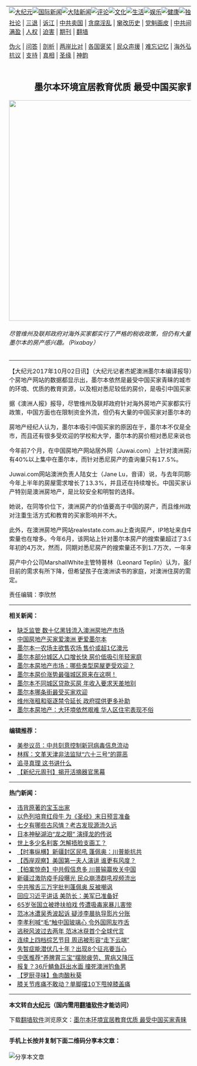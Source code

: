 <a name="1" id="1" target="_blank"></a><span id="1"></span>
<table align=center border="0"><tr><td colspan="2" VALIGN=TOP><a href="/gb/nsc413.md#1"><img src="https://raw.githubusercontent.com/oaxdni3756/www/master/t/djy/1.jpg" title="大纪元"></a><a href="/gb/n24hr.md#1"><img src="https://raw.githubusercontent.com/oaxdni3756/www/master/t/djy/3.jpg" title="国际新闻"></a><a href="/gb/nsc413.md#1"><img src="https://raw.githubusercontent.com/oaxdni3756/www/master/t/djy/4.jpg" title="大陆新闻"></a><a href="/gb/news392.md#1"><img src="https://raw.githubusercontent.com/oaxdni3756/www/master/t/djy/5.jpg" title="评论"></a><a href="/gb/news2007.md#1"><img src="https://raw.githubusercontent.com/oaxdni3756/www/master/t/djy/6.jpg" title="文化"></a><a href="/gb/news2008.md#1"><img src="https://raw.githubusercontent.com/oaxdni3756/www/master/t/djy/7.jpg" title="生活"></a><a href="/gb/ncyule.md#1"><img src="https://raw.githubusercontent.com/oaxdni3756/www/master/t/djy/8.jpg" title="娱乐"></a><a href="/gb/nsc1002.md#1"><img src="https://raw.githubusercontent.com/oaxdni3756/www/master/t/djy/9.jpg" title="健康"><a href="/gb/nf6092.md#1"><img src="https://raw.githubusercontent.com/oaxdni3756/www/master/t/djy/10a.jpg" title="独家"></a><a href="/gb/nf4514.md#1"><img src="https://raw.githubusercontent.com/oaxdni3756/www/master/t/djy/12a.jpg" title="头条"></a></td></tr>
<tr><td colspan="2" VALIGN=TOP><a target="_blank" href="/gb/9p.md#1">社论</a> | <a target="_blank" href="/gb/nf5657.md#1">三退</a> | <a target="_blank" href="/gb/nf6124.md#1">诉江</a> | <a target="_blank" href="/gb/nf1176117.md#1">中共卖国</a> | <a target="_blank" href="/gb/nf5773.md#1">贪腐淫乱</a> | <a target="_blank" href="/gb/nf1176115.md#1">窜改历史</a> | <a target="_blank" href="/gb/nf1176107.md#1">党魁画皮</a> | <a target="_blank" href="/gb/nf1320400.md#1">中共间谍</a> | <a target="_blank" href="/gb/nf1176114.md#1">破坏传统</a> | <a target="_blank" href="https://github.com/oaxdni3756/ntdtv/blob/master/gb/prog447_1.md#1">恶贯满盈</a> | <a target="_blank" href="/gb/ncid278.md#1">人权</a> | <a target="_blank" href="/gb/nf1176111.md#1">迫害</a> | <a target="_blank" href="https://gitlab.com/szzdlab/mh-qikan/blob/master/README.md#1">期刊</a> | <a target="_blank" href="https://github.com/bannedbook/fanqiang/wiki">翻墙</a></p><p><a target="_blank" href="/gb/nf5562.md#1">伪火</a> | <a target="_blank" href="/gb/nf4378.md#1">问答</a> | <a target="_blank" href="/gb/nf5792.md#1">剖析</a> | <a target="_blank" href="/gb/nf5735.md#1">两岸比对</a> | <a target="_blank" href="/gb/nf6119.md#1">各国褒奖</a> | <a target="_blank" href="/gb/nf6120.md#1">民众声援</a> | <a target="_blank" href="/gb/nf1188594.md#1">难忘记忆</a> | <a target="_blank" href="/gb/nf3180.md#1">海外弘传</a> | <a target="_blank" href="/gb/nf5410.md#1">万人上访</a> | <a target="_blank" href="https://github.com/oaxdni3756/ntdtv/blob/master/gb/prog1530_1.md#1">和平抗议</a> | <a target="_blank" href="/gb/nf4386.md#1">支持</a> | <a target="_blank" href="/gb/nf4389.md#1">真相</a> | <a target="_blank" href="/gb/nf5790.md#1">圣缘</a> | <a target="_blank" href="/gb/nf4786.md#1">神韵</a></td></tr>
<tr><td VALIGN=TOP width="626"><h2 align=center>墨尔本环境宜居教育优质 最受中国买家青睐</h2>
<img width="600" src="https://i.epochtimes.com/assets/uploads/2017/10/melbourne-2262233_1920-600x400.jpg" />
<h6>尽管维州及联邦政府对海外买家都实行了严格的税收政策，但仍有大量的中国买家对墨尔本的房产感兴趣。（Pixabay）
</h6>
<hr>
<p>【大纪元2017年10月02日讯】（大纪元记者杰妮澳洲<ahref="/gb/tag/%E5%A2%A8%E5%B0%94%E6%9C%AC.md#1">墨尔本</a>编译报导）最近，有两个<ahref="/gb/tag/%E6%88%BF%E5%9C%B0%E4%BA%A7.md#1">房地产</a>网站的数据都显示出，墨尔本依然是最受<ahref="/gb/tag/%E4%B8%AD%E5%9B%BD.md#1">中国</a>买家青睐的城市。墨尔本宜居的<ahref="/gb/tag/%E7%8E%AF%E5%A2%83.md#1">环境</a>、优质的<ahref="/gb/tag/%E6%95%99%E8%82%B2.md#1">教育</a>资源，以及相对悉尼较低的房价，是吸引<ahref="/gb/tag/%E4%B8%AD%E5%9B%BD.md#1">中国</a>买家的主要原因。</p>
<p>据《澳洲人报》报导，尽管维州及联邦政府针对海外<ahref="/gb/tag/%E6%88%BF%E5%9C%B0%E4%BA%A7.md#1">房地产</a>买家都实行了严格的税收政策，中国方面也在限制资金外流，但仍有大量的中国买家对<ahref="/gb/tag/%E5%A2%A8%E5%B0%94%E6%9C%AC.md#1">墨尔本</a>的房产感兴趣。</p>
<p>房地产经纪人认为，墨尔本吸引中国买家的原因在于，墨尔本不仅是全球最宜居城市，而且还有很多受欢迎的学校和大学，墨尔本的房价相对悉尼来说也较低。</p>
<p>今年前7个月，在中国房地产网站居外网（Juwai.com）上针对澳洲房产的查询中，有40%以上集中在墨尔本，而针对悉尼房产的查询量只有17.5%。</p>
<p>Juwai.com网站澳洲负责人陆女士（Jane Lu，音译）说，与去年同期相比，墨尔本今年上半年的房屋需求增长了13.3%，并且还在持续增长。中国买家认为投资海外房产特别是澳洲房地产，是比较安全和明智的选择。</p>
<p>她说，在同等价位下，澳洲房产的价值要高于中国的房产，而且维州政府的税收政策对注重生活方式和<ahref="/gb/tag/%E6%95%99%E8%82%B2.md#1">教育</a>的买家影响并不大。</p>
<p>此外，在澳洲房地产网站realestate.com.au上查询房产，IP地址来自中国大陆的的搜索量也在增多。今年6月，该网站上针对墨尔本房产的搜索量超过了3.9万次，略低于年初的4万次，然而，同期对悉尼房产的搜索量还不到1.7万次，一年来下降了15%。</p>
<p>房产中介公司<ahref="https://www.marshallwhite.com.au/agent/leonard-teplin" rel="nofollow">MarshallWhite</a>主管特普林（Leonard Teplin）认为，虽然中国投资者目前的需求有所下降，但希望孩子在澳洲读书的家庭，对澳洲住房的需求依然保持稳定。</p>
<p>责任编辑：李欣然</p>

<hr>


<strong>相关新闻：</strong>
<li><a href="/gb/17/7/13/n9386290.md#1">缺乏监管 数十亿黑钱流入澳洲房地产市场</a></li>
<li><a href="/gb/17/8/25/n9564153.md#1">中国房地产买家爱澳洲 更爱墨尔本</a></li>
<li><a href="/gb/17/8/29/n9576638.md#1">墨尔本一农场主欲售农场 售价或超1亿澳元</a></li>
<li><a href="/gb/17/9/24/n9663846.md#1">墨尔本部分城区人口增长快 房价低吸引年轻家庭</a></li>
<li><a href="/gb/17/9/25/n9666787.md#1">墨尔本房地产市场：哪些类型房屋更受欢迎？</a></li>
<li><a href="/gb/17/10/2/n9689138.md#1">墨尔本房价涨势最强城区原来在这啊！</a></li>
<li><a href="/gb/20/8/25/n12355679.md#1">墨尔本不同城区贷款买房 年收入要求天差地别</a></li>
<li><a href="/gb/20/8/24/n12352364.md#1">墨尔本哪条街最受买家欢迎</a></li>
<li><a href="/gb/20/8/25/n12355521.md#1">维州涨租和驱逐禁令延长 政府提供更多补助</a></li>
<li><a href="/gb/20/8/25/n12354966.md#1">墨尔本房地产：大环境依然艰难 华人区住宅表现不俗</a></li>
<hr>


<strong>编辑推荐：</strong>
<li><a href="/gb/20/2/22/n11887949.md#1">美参议员：中共刻意控制新冠病毒信息流动</a></li>
<li><a href="/gb/19/10/23/n11606736.md#1" target="_blank">林辉：文革天津非法监狱“六十三号”的罪恶</a></li><li><a href="/gb/19/1/5/n10955468.md?dfh#1" target="_blank">追寻真理 这书讲什么</a></li><li><a href="/gb/10/4/19/n2881569.md#1" target="_blank">【新纪元周刊】揭开活摘器官黑幕</a></li>
<hr>

<strong>热门新闻：</strong>
<li><a href="/gb/20/6/29/n12218273.md#1">违背原著的宝玉出家</a></li>
<li><a href="/gb/20/8/24/n12353478.md#1">以色列培育红母牛 为《圣经》末日预言准备</a></li>
<li><a href="/gb/20/8/21/n12347600.md#1">七夕有哪些古风情？考古发现源流久远</a></li>
<li><a href="/gb/20/8/24/n12353033.md#1">日本神秘湖泊“龙之眼” 演绎龙的传说</a></li>
<li><a href="/gb/16/11/19/n8507459.md#1">世上多少名利客 怎解捂脸支画工？</a></li>
<li><a href="/gb/20/8/26/n12359705.md#1">【时事纵横】新疆封区民吼 蓬佩奥：川普能抗共</a></li>
<li><a href="/gb/20/8/27/n12360401.md#1">【西岸观察】美国第一夫人演讲 谁更有风度？</a></li>
<li><a href="/gb/20/8/26/n12357890.md#1">【拍案惊奇】中共假信息多 川普输赢攸关中国</a></li>
<li><a href="/gb/20/8/24/n12354614.md#1">新疆过激防疫手段曝光 民众崩溃群吼视频流出</a></li>
<li><a href="/gb/20/8/25/n12356542.md#1">中共喉舌三万字批判蓬佩奥 反被嘲讽</a></li>
<li><a href="/gb/20/8/25/n12356886.md#1">回应习近平讲话 美防长：美军已准备好</a></li>
<li><a href="/gb/20/8/25/n12357141.md#1">65岁张国立被搀扶拍戏 传遭吸毒家暴儿害惨</a></li>
<li><a href="/gb/20/8/24/n12354392.md#1">范冰冰遭吴秀波起诉 疑涉李晨执导影片分账</a></li>
<li><a href="/gb/20/8/24/n12353098.md#1">李孝利喊“毛”触中国玻璃心 令外国网友咋舌</a></li>
<li><a href="/gb/20/8/25/n12356940.md#1">逃税风波过去两年 范冰冰获首个全球代言</a></li>
<li><a href="/gb/20/8/24/n12354738.md#1">连续上四档综艺节目 周迅被形容“走下云端”</a></li>
<li><a href="/gb/20/8/24/n12354004.md#1">失智症能潜伏几十年？出现8个征兆要当心</a></li>
<li><a href="/gb/20/8/24/n12354783.md#1">中医推荐“养脾胃三宝”摆脱疲劳、胃病又降压</a></li>
<li><a href="/gb/20/8/24/n12353985.md#1">报复？36斤鲭鱼跃出水面 撞死澳洲钓鱼男</a></li>
<li><a href="/gb/20/8/19/n12343660.md#1">【罗厨寻味】鱼肉酿秋葵</a></li>
<li><a href="/gb/20/8/25/n12356691.md#1">膝关节疼痛不敢动？单脚摆10下甩掉膝盖痛</a></li>
<hr>

<strong>本文转自<a href="https://www.epochtimes.com">大纪元</a>（国内需用<a href="https://github.com/bannedbook/fanqiang/wiki">翻墙软件</a>才能访问）</strong><p>下载<a href="https://github.com/bannedbook/fanqiang/wiki">翻墙软件</a>浏览原文：<a href="https://www.epochtimes.com/gb/17/10/2/n9689348.htm">墨尔本环境宜居教育优质 最受中国买家青睐</a></p><hr>

<strong>手机上长按并复制下面二维码分享本文章：</strong><br><br><img src="http://www.szzd.org/v.php?action=qrcode&url=/gb/17/10/2/n9689348.md%231" title="分享本文章"></td><td VALIGN=TOP><a href="/gb/16/1/21/n4622075.md?dfh#1" target="_blank"><img src="https://raw.githubusercontent.com/oaxdni3756/djy/master/gb/300/wei-f1.jpg" title="中共的伪火骗局"  alt="中共的伪火骗局"></a><br><a href="https://github.com/oaxdni3756/www/blob/master/README.md?dfh#9" target="_blank"><img src="https://raw.githubusercontent.com/oaxdni3756/djy/master/gb/300/yong-h.jpg" title="永恒的见证"  alt="永恒的见证"></a><br><a href="/gb/13/9/29/n3974789.md?dfh#1" target="_blank"><img src="https://raw.githubusercontent.com/oaxdni3756/djy/master/gb/300/shang-lnz.jpg" title="善良女子被中共投男牢"  alt="善良女子被中共投男牢"></a><br><a href="/gb/16/3/16/n4663449.md?dfh#1" target="_blank"><img src="https://raw.githubusercontent.com/oaxdni3756/djy/master/gb/300/huo-z3.jpg" title="警卫目击活摘器官"  alt="警卫目击活摘器官"></a><br><a href="/gb/16/8/7/n8177641.md?dfh#1" target="_blank"><img src="https://raw.githubusercontent.com/oaxdni3756/djy/master/gb/300/huo-z4.jpg" title="证人描述活摘恐怖"  alt="证人描述活摘恐怖"></a><br><a href="/gb/10/4/19/n2881569.md?dfh#1" target="_blank"><img src="https://raw.githubusercontent.com/oaxdni3756/djy/master/gb/300/huo-z1.jpg" title="揭开活摘器官黑幕"  alt="揭开活摘器官黑幕"></a><br><a href="/gb/10/11/7/n3077476.md?dfh#1" target="_blank"><img src="https://raw.githubusercontent.com/oaxdni3756/djy/master/gb/300/ma-ks.jpg" title="马克思的成魔之路"  alt="马克思的成魔之路"></a><br><a href="/gb/14/6/9/n4173977.md?dfh#1" target="_blank"><img src="https://raw.githubusercontent.com/oaxdni3756/djy/master/gb/300/chang-zs.jpg" title="藏字石 蕴天机"  alt="藏字石 蕴天机"></a><br><a href="/gb/18/5/10/n10381511.md?dfh#1" target="_blank"><img src="https://raw.githubusercontent.com/oaxdni3756/djy/master/gb/300/st1.jpg" title="关注3亿人三退"  alt="关注3亿人三退"></a><br><a href="/gb/18/3/21/n10237682.md?dfh#1" target="_blank"><img src="https://raw.githubusercontent.com/oaxdni3756/djy/master/gb/300/jie-t.jpg" title="解体中共复兴中华"  alt="解体中共复兴中华"></a><br><a href="/gb/9/2/9/n2422991.md?dfh#1" target="_blank"><img src="https://raw.githubusercontent.com/oaxdni3756/djy/master/gb/300/gao-zs.jpg" title="中共迫害良心律师"  alt="中共迫害良心律师"></a><br><a href="/gb/18/12/9/n10900044.md?dfh#1" target="_blank"><img src="https://raw.githubusercontent.com/oaxdni3756/djy/master/gb/300/sj1.jpg" title="303万人举报江泽民"  alt="303万人举报江泽民"></a><br><a href="/gb/18/8/28/n10672014.md?dfh#1" target="_blank"><img src="https://raw.githubusercontent.com/oaxdni3756/djy/master/gb/300/sj2.jpg" title="这些官员为何起诉江泽民"  alt="这些官员为何起诉江泽民"></a><br><a href="/gb/8/12/18/n2367165.md?dfh#1" target="_blank"><img src="https://raw.githubusercontent.com/oaxdni3756/djy/master/gb/300/liangan.jpg" title="海峡两岸的强烈对比"  alt="海峡两岸的强烈对比"></a><br><a href="/gb/15/12/10/n4593139.md?dfh#1" target="_blank"><img src="https://raw.githubusercontent.com/oaxdni3756/djy/master/gb/300/jia-ndzl.jpg" title="加拿大总理的贺信"  alt="加拿大总理的贺信"></a><br><a href="/gb/11/6/17/n3289382.md?dfh#1" target="_blank"><img src="https://raw.githubusercontent.com/oaxdni3756/djy/master/gb/300/xiao-wd.jpg" title="探寻真相兼听则明"  alt="探寻真相兼听则明"></a><br><a href="/gb/18/10/27/n10812623.md?dfh#1" target="_blank"><img src="https://raw.githubusercontent.com/oaxdni3756/djy/master/gb/300/yindu.jpg" title="印度媒体报道东方"  alt="印度媒体报道东方"></a><br><a href="/gb/18/6/9/n10469652.md?dfh#1" target="_blank"><img src="https://raw.githubusercontent.com/oaxdni3756/djy/master/gb/300/xie-j.jpg" title="不一样的海外校园"  alt="不一样的海外校园"></a><br><a href="/gb/7/4/5/n1669415.md?dfh#1" target="_blank"><img src="https://raw.githubusercontent.com/oaxdni3756/djy/master/gb/300/li-up.jpg" title="从大师到徒弟的传奇"  alt="从大师到徒弟的传奇"></a><br><a href="/gb/17/5/26/n9191512.md?dfh#1" target="_blank"><img src="https://raw.githubusercontent.com/oaxdni3756/djy/master/gb/300/zfl2.jpg" title="亿万人与东方一本奇书"  alt="亿万人与东方一本奇书"></a><br><a href="/gb/13/11/27/n4020290.md?dfh#1" target="_blank"><img src="https://raw.githubusercontent.com/oaxdni3756/djy/master/gb/300/zhen-h.jpg" title="大陆见不到的震撼场面"  alt="大陆见不到的震撼场面"></a><br><a href="/gb/15/7/17/n4482910.md?dfh#1" target="_blank"><img src="https://raw.githubusercontent.com/oaxdni3756/djy/master/gb/300/dalu-sk.jpg" title="人心向善 大陆当初盛况"  alt="人心向善 大陆当初盛况"></a><br><a href="/gb/19/1/5/n10955468.md?dfh#1" target="_blank"><img src="https://raw.githubusercontent.com/oaxdni3756/djy/master/gb/300/zfl1.jpg" title="追寻真理 这书讲什么"  alt="追寻真理 这书讲什么"></a><br><a href="https://github.com/bannedbook/fanqiang/wiki" target="_blank"><img src="https://raw.githubusercontent.com/oaxdni3756/djy/master/gb/300/fq1.jpg" title="下载免费翻墙软件"  alt="下载免费翻墙软件"></a><br></td></tr></table>